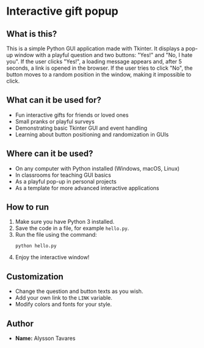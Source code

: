# Interactive gift popup

## What is this?

This is a simple Python GUI application made with Tkinter. It displays a pop-up window with a playful question and two buttons: "Yes!" and "No, I hate you". If the user clicks "Yes!", a loading message appears and, after 5 seconds, a link is opened in the browser. If the user tries to click "No", the button moves to a random position in the window, making it impossible to click.

## What can it be used for?

- Fun interactive gifts for friends or loved ones
- Small pranks or playful surveys
- Demonstrating basic Tkinter GUI and event handling
- Learning about button positioning and randomization in GUIs

## Where can it be used?

- On any computer with Python installed (Windows, macOS, Linux)
- In classrooms for teaching GUI basics
- As a playful pop-up in personal projects
- As a template for more advanced interactive applications

## How to run

1. Make sure you have Python 3 installed.
2. Save the code in a file, for example `hello.py`.
3. Run the file using the command:
   ```
   python hello.py
   ```
4. Enjoy the interactive window!

## Customization

- Change the question and button texts as you wish.
- Add your own link to the `LINK` variable.
- Modify colors and fonts for your style.

## Author

- **Name:** Alysson Tavares

